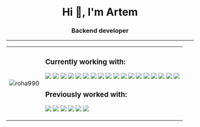 <h1 align="center">Hi 👋, I'm Artem </h1>
<h3 align="center">Backend developer</h3>
<hr>

<table>
  <tr>
    <td>
      <p><img src="https://github-readme-stats.vercel.app/api/top-langs?username=roha990&show_icons=true&locale=en" alt="roha990" /></p>
    </td>
    <td>
      <div>
        <h3>Currently working with:</h3>
        <p>
          <img src="https://img.shields.io/badge/-Github-181717?style=flat-square&logo=GitHub&logoColor=white"/>
          <img src="https://img.shields.io/badge/-Git-F44D27?style=flat-square&logo=Git&logoColor=white"/>
          <img src="https://img.shields.io/badge/Linux-FCC624?logo=linux&logoColor=000&style=flat-square"/>
          <img src="https://img.shields.io/badge/-Debian-A80030?style=flat-square&logo=Debian&logoColor=white"/>
          <img src="https://img.shields.io/badge/-Insomnia-5849BE?style=flat-square&logo=Insomnia&logoColor=white"/>
          <img src="https://img.shields.io/badge/-Jetbrains-000000?style=flat-square&logo=jetbrains&logoColor=white"/>
          <img src="https://img.shields.io/badge/-Docker-257bd6?style=flat-square&logo=docker&logoColor=white"/>
          <img src="https://img.shields.io/badge/-Redis-DC382D?style=flat-square&logo=Redis&logoColor=ffdd54"/>
          <img src="https://img.shields.io/badge/-PostgreSQL-316192?style=flat-square&logo=postgresql&logoColor=white"/>
          <img src="https://img.shields.io/badge/-Python-3670A0?style=flat-square&logo=python&logoColor=ffdd54"/>
          <img src="https://img.shields.io/badge/-Flask-000000?style=flat-square&logo=Flask&logoColor=white"/>
          <img src="https://img.shields.io/badge/-Go-00ADD8?logo=go&logoColor=fff&style=flat-square"/>
          <img src="https://img.shields.io/badge/-Gin-3670A0?style=flat-square&logo=Gin&logoColor=White"/>
          <img src="https://img.shields.io/badge/Axios-5A29E4?logo=axios&logoColor=fff&style=flat-square"/>
          <img src="https://img.shields.io/badge/-React-61DAFB?logo=react&logoColor=000&style=flat-square"/>
          <img src="https://img.shields.io/badge/JavaScript-F7DF1E?logo=javascript&logoColor=000&style=flat-square"/>
          <img src="https://img.shields.io/badge/-HTML5-E34F26?style=flat-square&logo=HTML5&logoColor=white"/>
          <img src="https://img.shields.io/badge/-CSS3-1572B6?style=flat-square&logo=CSS3&logoColor=white"/>
        </p>
      </div>
      <div>
        <h3>Previously worked with:</h3>
        <p>
          <img src="https://img.shields.io/badge/GitLab-FC6D26?logo=gitlab&logoColor=fff&style=flat-square"/>
          <img src="https://img.shields.io/badge/-MongoDB-47A248?style=flat-square&logo=MongoDB&logoColor=white"/>
          <img src="https://img.shields.io/badge/-Java-ED8B00?style=flat-square&logo=Openjdk&logoColor=white"/>
          <img src="https://img.shields.io/badge/-Spring-6DB33F?style=flat-square&logo=Spring&logoColor=white"/>
          <img src="https://img.shields.io/badge/FastAPI-009688?logo=fastapi&logoColor=fff&style=flat-square"/>
          <img src="https://img.shields.io/badge/Django-092E20?logo=django&logoColor=fff&style=flat-square"/>
        </p>
      </div>
    </td>
  </tr>
</table>





<!--
**Roha990/Roha990** is a ✨ _special_ ✨ repository because its `README.md` (this file) appears on your GitHub profile.

Here are some ideas to get you started:

- 🔭 I’m currently working on ...
- 🌱 I’m currently learning ...
- 👯 I’m looking to collaborate on ...
- 🤔 I’m looking for help with ...
- 💬 Ask me about ...
- 📫 How to reach me: ...
- 😄 Pronouns: ...
- ⚡ Fun fact: ...
-->
